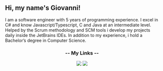 ## Hi, my name's Giovanni!

I am a software engineer with 5 years of programming experience. I excel in C# and know Javascript/Typescript, C and Java at an intermediate level. Helped by the Scrum methodology and SCM tools i develop my projects daily inside the JetBrains IDEs. In addition to my experience, i hold a Bachelor’s degree in Computer Science.


<h3 align="center">-- My Links --</h3>

<p align="center">
  <a href="giov.braconi@gmail.com"><img src="https://img.icons8.com/nolan/64/email.png"/></a>
  <a href="www.linkedin.com/in/giovanni-braconir"><img src="https://img.icons8.com/nolan/64/linkedin-circled.png"/></a>
</p>
